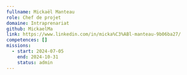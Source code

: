 ```yaml
---
fullname: Mickaël Manteau
role: Chef de projet
domaine: Intraprenariat
github: MickaelMa
link: https://www.linkedin.com/in/micka%C3%ABl-manteau-9b06ba27/
competences: []
missions:
  - start: 2024-07-05
    end: 2024-10-31
    status: admin
---
```

